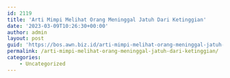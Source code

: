 ```yaml
---
id: 2119
title: 'Arti Mimpi Melihat Orang Meninggal Jatuh Dari Ketinggian'
date: '2023-03-09T10:26:30+00:00'
author: admin
layout: post
guid: 'https://bos.awn.biz.id/arti-mimpi-melihat-orang-meninggal-jatuh-dari-ketinggian/'
permalink: /arti-mimpi-melihat-orang-meninggal-jatuh-dari-ketinggian/
categories:
    - Uncategorized
---
```



